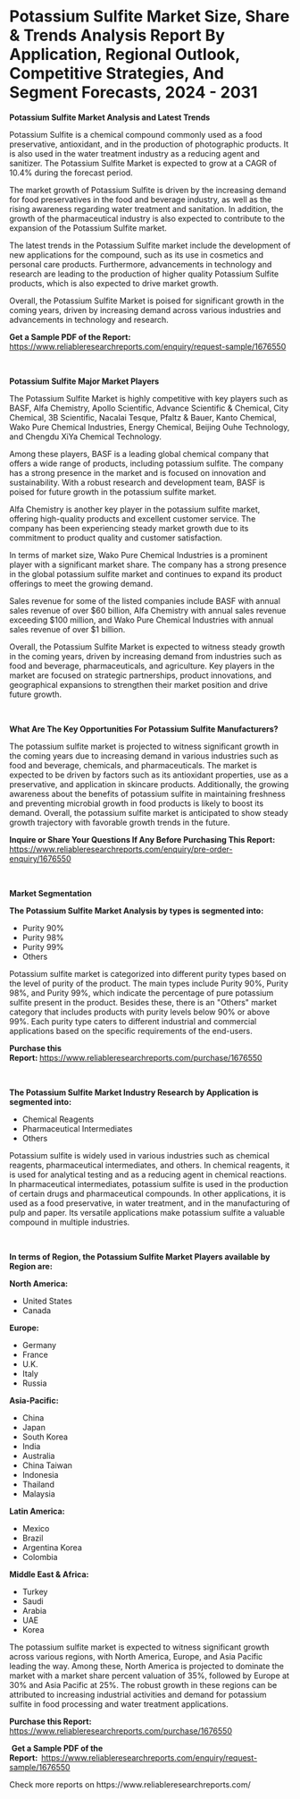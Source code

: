 <p><h1>Potassium Sulfite Market Size, Share & Trends Analysis Report By Application, Regional Outlook, Competitive Strategies, And Segment Forecasts, 2024 - 2031</h1></p><p><strong>Potassium Sulfite Market Analysis and Latest Trends</strong></p>
<p><p>Potassium Sulfite is a chemical compound commonly used as a food preservative, antioxidant, and in the production of photographic products. It is also used in the water treatment industry as a reducing agent and sanitizer. The Potassium Sulfite Market is expected to grow at a CAGR of 10.4% during the forecast period.</p><p>The market growth of Potassium Sulfite is driven by the increasing demand for food preservatives in the food and beverage industry, as well as the rising awareness regarding water treatment and sanitation. In addition, the growth of the pharmaceutical industry is also expected to contribute to the expansion of the Potassium Sulfite market.</p><p>The latest trends in the Potassium Sulfite market include the development of new applications for the compound, such as its use in cosmetics and personal care products. Furthermore, advancements in technology and research are leading to the production of higher quality Potassium Sulfite products, which is also expected to drive market growth.</p><p>Overall, the Potassium Sulfite Market is poised for significant growth in the coming years, driven by increasing demand across various industries and advancements in technology and research.</p></p>
<p><strong>Get a Sample PDF of the Report:&nbsp;</strong> <a href="https://www.reliableresearchreports.com/enquiry/request-sample/1676550">https://www.reliableresearchreports.com/enquiry/request-sample/1676550</a></p>
<p>&nbsp;</p>
<p><strong>Potassium Sulfite Major Market Players</strong></p>
<p><p>The Potassium Sulfite Market is highly competitive with key players such as BASF, Alfa Chemistry, Apollo Scientific, Advance Scientific & Chemical, City Chemical, 3B Scientific, Nacalai Tesque, Pfaltz & Bauer, Kanto Chemical, Wako Pure Chemical Industries, Energy Chemical, Beijing Ouhe Technology, and Chengdu XiYa Chemical Technology.</p><p>Among these players, BASF is a leading global chemical company that offers a wide range of products, including potassium sulfite. The company has a strong presence in the market and is focused on innovation and sustainability. With a robust research and development team, BASF is poised for future growth in the potassium sulfite market.</p><p>Alfa Chemistry is another key player in the potassium sulfite market, offering high-quality products and excellent customer service. The company has been experiencing steady market growth due to its commitment to product quality and customer satisfaction.</p><p>In terms of market size, Wako Pure Chemical Industries is a prominent player with a significant market share. The company has a strong presence in the global potassium sulfite market and continues to expand its product offerings to meet the growing demand.</p><p>Sales revenue for some of the listed companies include BASF with annual sales revenue of over $60 billion, Alfa Chemistry with annual sales revenue exceeding $100 million, and Wako Pure Chemical Industries with annual sales revenue of over $1 billion.</p><p>Overall, the Potassium Sulfite Market is expected to witness steady growth in the coming years, driven by increasing demand from industries such as food and beverage, pharmaceuticals, and agriculture. Key players in the market are focused on strategic partnerships, product innovations, and geographical expansions to strengthen their market position and drive future growth.</p></p>
<p>&nbsp;</p>
<p><strong>What Are The Key Opportunities For Potassium Sulfite Manufacturers?</strong></p>
<p><p>The potassium sulfite market is projected to witness significant growth in the coming years due to increasing demand in various industries such as food and beverage, chemicals, and pharmaceuticals. The market is expected to be driven by factors such as its antioxidant properties, use as a preservative, and application in skincare products. Additionally, the growing awareness about the benefits of potassium sulfite in maintaining freshness and preventing microbial growth in food products is likely to boost its demand. Overall, the potassium sulfite market is anticipated to show steady growth trajectory with favorable growth trends in the future.</p></p>
<p><strong>Inquire or Share Your Questions If Any Before Purchasing This Report:</strong> <a href="https://www.reliableresearchreports.com/enquiry/pre-order-enquiry/1676550">https://www.reliableresearchreports.com/enquiry/pre-order-enquiry/1676550</a></p>
<p>&nbsp;</p>
<p><strong>Market Segmentation</strong></p>
<p><strong>The Potassium Sulfite Market Analysis by types is segmented into:</strong></p>
<p><ul><li>Purity 90%</li><li>Purity 98%</li><li>Purity 99%</li><li>Others</li></ul></p>
<p><p>Potassium sulfite market is categorized into different purity types based on the level of purity of the product. The main types include Purity 90%, Purity 98%, and Purity 99%, which indicate the percentage of pure potassium sulfite present in the product. Besides these, there is an "Others" market category that includes products with purity levels below 90% or above 99%. Each purity type caters to different industrial and commercial applications based on the specific requirements of the end-users.</p></p>
<p><strong>Purchase this Report:&nbsp;</strong><a href="https://www.reliableresearchreports.com/purchase/1676550">https://www.reliableresearchreports.com/purchase/1676550</a></p>
<p>&nbsp;</p>
<p><strong>The Potassium Sulfite Market Industry Research by Application is segmented into:</strong></p>
<p><ul><li>Chemical Reagents</li><li>Pharmaceutical Intermediates</li><li>Others</li></ul></p>
<p><p>Potassium sulfite is widely used in various industries such as chemical reagents, pharmaceutical intermediates, and others. In chemical reagents, it is used for analytical testing and as a reducing agent in chemical reactions. In pharmaceutical intermediates, potassium sulfite is used in the production of certain drugs and pharmaceutical compounds. In other applications, it is used as a food preservative, in water treatment, and in the manufacturing of pulp and paper. Its versatile applications make potassium sulfite a valuable compound in multiple industries.</p></p>
<p>&nbsp;</p>
<p><strong>In terms of Region, the Potassium Sulfite Market Players available by Region are:</strong></p>
<p>
    <p> <strong> North America: </strong>
        <ul>
            <li>United States</li>
            <li>Canada</li>
        </ul>
        </p> 
    <p> <strong> Europe: </strong>
        <ul>
            <li>Germany</li>
            <li>France</li>
            <li>U.K.</li>
            <li>Italy</li>
            <li>Russia</li>
        </ul>
        </p> 
    <p> <strong> Asia-Pacific: </strong>
        <ul>
            <li>China</li>
            <li>Japan</li>
            <li>South Korea</li>
            <li>India</li>
            <li>Australia</li>
            <li>China Taiwan</li>
            <li>Indonesia</li>
            <li>Thailand</li>
            <li>Malaysia</li>
        </ul>
        </p> 
    <p> <strong> Latin America: </strong>
        <ul>
            <li>Mexico</li>
            <li>Brazil</li>
            <li>Argentina Korea</li>
            <li>Colombia</li>
        </ul>
        </p> 
    <p> <strong> Middle East & Africa: </strong>
        <ul>
            <li>Turkey</li>
            <li>Saudi</li>
            <li>Arabia</li>
            <li>UAE</li>
            <li>Korea</li>
        </ul>
    </p>
    </p>
<p><p>The potassium sulfite market is expected to witness significant growth across various regions, with North America, Europe, and Asia Pacific leading the way. Among these, North America is projected to dominate the market with a market share percent valuation of 35%, followed by Europe at 30% and Asia Pacific at 25%. The robust growth in these regions can be attributed to increasing industrial activities and demand for potassium sulfite in food processing and water treatment applications.</p></p>
<p><strong>Purchase this Report: </strong><a href="https://www.reliableresearchreports.com/purchase/1676550">https://www.reliableresearchreports.com/purchase/1676550</a></p>
<p>&nbsp;<strong>Get a Sample PDF of the Report:&nbsp;&nbsp;</strong><a href="https://www.reliableresearchreports.com/enquiry/request-sample/1676550">https://www.reliableresearchreports.com/enquiry/request-sample/1676550</a></p>
<p><strong></strong></p>
<p>Check more reports on https://www.reliableresearchreports.com/</p>